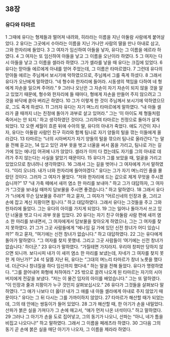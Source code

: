 ## 38장
### 유다와 타마르
1 그때에 유다는 형제들과 떨어져 내려와, 히라라는 이름을 지닌 아둘람 사람에게 붙어살았다.
2 유다는 그곳에서 수아라는 이름을 지닌 가나안 사람의 딸을 만나 아내로 삼고, 그와 한자리에 들었다.
3 그 여자가 임신하여 아들을 낳자, 유다는 그 이름을 에르라 하였다.
4 그 여자는 또 임신하여 아들을 낳고 그 이름을 오난이라 하였다.
5 그 여자는 다시 아들을 낳고 그 이름을 셀라라 하였다. 그가 셀라를 낳을 때 유다는 크집에 있었다.
6 유다는 맏아들 에르에게 아내를 얻어 주었는데, 그 이름은 타마르였다.
7 그런데 유다의 맏아들 에르는 주님께서 보시기에 악하였으므로, 주님께서 그를 죽게 하셨다.
8 그래서 유다가 오난에게 말하였다. “네 형수와 한자리에 들어라. 시동생의 책임을 다하여 네 형에게 자손을 일으켜 주어라.”
9 그러나 오난은 그 자손이 자기 자손이 되지 않을 것을 알고 있었기 때문에, 형수와 한자리에 들 때마다, 형에게 자손을 만들어 주지 않으려고 그것을 바닥에 쏟아 버리곤 하였다.
10 그가 이렇게 한 것이 주님께서 보시기에 악하였으므로, 그도 죽게 하셨다.
11 그러자 유다는 자기 며느리 타마르에게 말하였다. “내 아들 셀라가 클 때까지 너는 친정에 돌아가 과부로 살고 있어라.” 그는 ‘이 아이도 제 형들처럼 죽어서는 안 되지.’ 하고 생각하였던 것이다. 그리하여 타마르는 친정으로 돌아가 살게 되었다.
12 오랜 세월이 흐른 뒤에 수아의 딸, 유다의 아내가 죽었다. 애도 기간이 지나자, 유다는 아둘람 사람인 친구 히라와 함께 팀나로 자기 양들의 털을 깎는 이들에게 올라갔다.
13 타마르는 “너의 시아버지가 자기 양들의 털을 깎으러 팀나로 올라간다.”는 말을 전해 듣고는,
14 입고 있던 과부 옷을 벗고 너울을 써서 몸을 가리고, 팀나로 가는 길가에 있는 에나임 어귀에 나가 앉았다. 셀라가 이미 다 컸는데도 자기를 그의 아내로 데려가 주지 않는다는 사실을 알았기 때문이다.
15 유다가 그를 보았을 때, 얼굴을 가리고 있었으므로 창녀려니 생각하였다.
16 그래서 그는 길을 벗어나 그 여자에게 가서 말하였다. “이리 오너라. 내가 너와 한자리에 들어야겠다.” 유다는 그가 자기 며느리인 줄을 몰랐던 것이다. 그러자 그 여자가 물었다. “저와 한자리에 드는 값으로 제게 무엇을 주시겠습니까?”
17 “내 가축 떼에서 새끼 염소 한 마리를 보내마.” 하고 그가 대답하자, 그 여자가 “그것을 보내실 때까지 담보물을 주시면 좋겠습니다.” 하고 말하였다.
18 그래서 유다가 “너에게 무슨 담보물을 주랴?” 하고 묻자, 그 여자가 “어르신네의 인장과 줄, 그리고 손에 잡고 계신 지팡이면 됩니다.” 하고 대답하였다. 그래서 유다는 그것들을 주고 그와 한자리에 들었다. 그는 유다의 아이를 가지게 되었다.
19 그는 일어나 돌아가서 쓰고 있던 너울을 벗고 다시 과부 옷을 입었다.
20 유다는 자기 친구 아둘람 사람 편에 새끼 염소 한 마리를 보내면서, 그 여자에게서 담보물을 찾아오게 하였으나, 그는 그 여자를 찾지 못하였다.
21 그가 그곳 사람들에게 “에나임 길 가에 있던 신전 창녀가 어디 있습니까?” 하고 묻자, “여기에는 신전 창녀가 없습니다.” 하고 대답하였다.
22 그는 유다에게 돌아가 말하였다. “그 여자를 찾지 못했네. 그리고 그곳 사람들이 ‘여기에는 신전 창녀가 없습니다.’ 하더군.”
23 유다가 말하였다. “가질테면 가지라지. 우리야 창피만 당하지 않으면 되니까. 보다시피 내가 이 새끼 염소 한 마리를 보냈는데, 자네가 그 여자를 찾지 못한 게 아닌가?”
24 석 달쯤 지난 뒤, 유다는 “그대의 며느리 타마르가 창녀 노릇을 했다네. 더군다나 창녀질을 하다 임신까지 했다네.” 하는 말을 전해 들었다. 유다가 명령하였다. “그를 끌어내어 화형에 처하여라.”
25 밖으로 끌려 나오게 된 타마르는 자기의 시아버지에게 전갈을 보냈다. “저는 이 물건 임자의 아이를 배었습니다.” 그는 또 말하였다. “이 인장과 줄과 지팡이가 누구 것인지 살펴보십시오.”
26 유다가 그것들을 살펴보다 말하였다. “그 애가 나보다 더 옳다! 내가 그 애를 내 아들 셀라에게 아내로 주지 않았기 때문이다.” 유다는 그 뒤 다시는 그를 가까이하지 않았다.
27 타마르가 해산할 때가 되었는데, 그의 태 안에는 쌍둥이가 들어 있었다.
28 그가 해산할 때, 한 아기가 손을 내밀었다. 산파가 붉은 실을 가져다가 그 손에 매고서, “얘가 먼저 나온 녀석이다.” 하고 말하였다.
29 그러나 그 아기가 손을 도로 집어넣고, 그의 동기가 나오니, 산파는 “아니, 네가 틈을 비집고 나오다니!” 하고 말하였다. 그래서 그 이름을 페레츠라 하였다.
30 그다음 그의 동기 곧 손에 붉은 실을 매단 아기가 나오자, 그 이름을 제라라 하였다.
